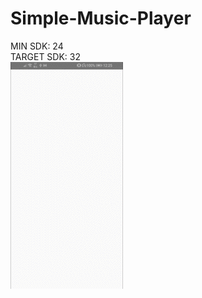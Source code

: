 # Simple-Music-Player
MIN SDK: 24\
TARGET SDK: 32\
![alt text](https://github.com/ICalmPersonI/Simple-Music-Player/blob/master/1.gif)
